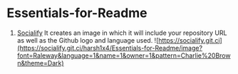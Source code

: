# Essentials-for-Readme

1. [Socialify](https://socialify.git.ci) It creates an image in which it will include your repository URL as well as the Github logo and language used.
![https://socialify.git.ci](https://socialify.git.ci/harsh1x4/Essentials-for-Readme/image?font=Raleway&language=1&name=1&owner=1&pattern=Charlie%20Brown&theme=Dark)
              
